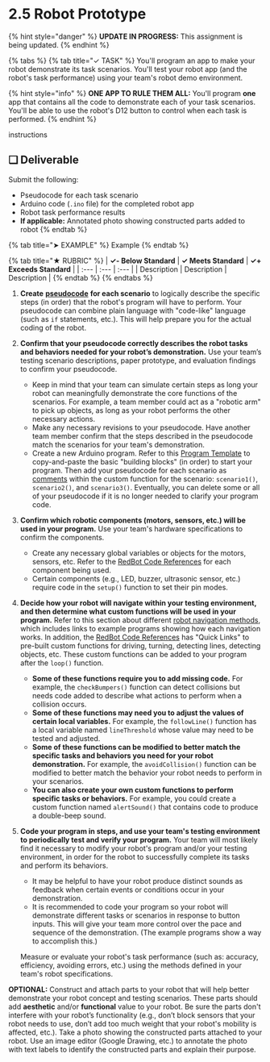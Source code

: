 # 2.5 Robot Prototype

{% hint style="danger" %}
**UPDATE IN PROGRESS:** This assignment is being updated.
{% endhint %}

{% tabs %}
{% tab title="✓ TASK" %}
You'll program an app to make your robot demonstrate its task scenarios. You'll test your robot app \(and the robot's task performance\) using your team's robot demo environment.

{% hint style="info" %}
**ONE APP TO RULE THEM ALL:**  You'll program **one** app that contains all the code to demonstrate each of your task scenarios. You'll be able to use the robot's D12 button to control when each task is performed.
{% endhint %}

instructions

## **❏ Deliverable**

Submit the following:

* Pseudocode for each task scenario
* Arduino code \(`.ino` file\) for the completed robot app
* Robot task performance results
* **If applicable:**  Annotated photo showing constructed parts added to robot
{% endtab %}

{% tab title="➤ EXAMPLE" %}
Example
{% endtab %}

{% tab title="★ RUBRIC" %}
| **✓- Below Standard** | **✓ Meets Standard** | **✓+ Exceeds Standard** |
| :--- | :--- | :--- |
| Description | Description | Description |
{% endtab %}
{% endtabs %}

1. **Create** [**pseudocode**](https://codehs.com/glossary/term/10) **for each scenario** to logically describe the specific steps \(in order\) that the robot's program will have to perform. Your pseudocode can combine plain language with "code-like" language \(such as `if` statements, etc.\). This will help prepare you for the actual coding of the robot.
2. **Confirm that your pseudocode correctly describes the robot tasks and behaviors needed for your robot’s demonstration.** Use your team’s testing scenario descriptions, paper prototype, and evaluation findings to confirm your pseudocode.
   * Keep in mind that your team can simulate certain steps as long your robot can meaningfully demonstrate the core functions of the scenarios. For example, a team member could act as a "robotic arm" to pick up objects, as long as your robot performs the other necessary actions.
   * Make any necessary revisions to your pseudocode. Have another team member confirm that the steps described in the pseudocode match the scenarios for your team's demonstration.
   * Create a new Arduino program. Refer to this [Program Template](2.5-robot-prototype.md) to copy-and-paste the basic "building blocks" \(in order\) to start your program. Then add your pseudocode for each scenario as [comments](https://www.arduino.cc/reference/en/language/structure/further-syntax/singlelinecomment/) within the custom function for the scenario: `scenario1()`, `scenario2()`, and `scenario3()`. Eventually, you can delete some or all of your pseudocode if it is no longer needed to clarify your program code.
3. **Confirm which robotic components \(motors, sensors, etc.\) will be used in your program.** Use your team's hardware specifications to confirm the components.
   * Create any necessary global variables or objects for the motors, sensors, etc. Refer to the [RedBot Code References](2.5-robot-prototype.md) for each component being used.
   * Certain components \(e.g., LED, buzzer, ultrasonic sensor, etc.\) require code in the `setup()` function to set their pin modes.
4. **Decide how your robot will navigate within your testing environment, and then determine what custom functions will be used in your program.** Refer to this section about different [robot navigation methods](2.5-robot-prototype.md), which includes links to example programs showing how each navigation works. In addition, the [RedBot Code References](2.5-robot-prototype.md) has "Quick Links" to pre-built custom functions for driving, turning, detecting lines, detecting objects, etc. These custom functions can be added to your program after the `loop()` function.
   * **Some of these functions require you to add missing code.** For example, the `checkBumpers()` function can detect collisions but needs code added to describe what actions to perform when a collision occurs.
   * **Some of these functions may need you to adjust the values of certain local variables.** For example, the `followLine()` function has a local variable named `lineThreshold` whose value may need to be tested and adjusted.
   * **Some of these functions can be modified to better match the specific tasks and behaviors you need for your robot demonstration.** For example, the `avoidCollision()` function can be modified to better match the behavior your robot needs to perform in your scenarios.
   * **You can also create your own custom functions to perform specific tasks or behaviors.** For example, you could create a custom function named `alertSound()` that contains code to produce a double-beep sound.
5. **Code your program in steps, and use your team's testing environment to periodically test and verify your program.** Your team will most likely find it necessary to modify your robot's program and/or your testing environment, in order for the robot to successfully complete its tasks and perform its behaviors.

   * It may be helpful to have your robot produce distinct sounds as feedback when certain events or conditions occur in your demonstration.
   * It is recommended to code your program so your robot will demonstrate different tasks or scenarios in response to button inputs. This will give your team more control over the pace and sequence of the demonstration. \(The example programs show a way to accomplish this.\)

   Measure or evaluate your robot's task performance \(such as:  accuracy, efficiency, avoiding errors, etc.\) using the methods defined in your team's robot specifications.



**OPTIONAL:**  Construct and attach parts to your robot that will help better demonstrate your robot concept and testing scenarios. These parts should add **aesthetic** and/or **functional** value to your robot. Be sure the parts don't interfere with your robot’s functionality \(e.g., don’t block sensors that your robot needs to use, don’t add too much weight that your robot's mobility is affected, etc.\). Take a photo showing the constructed parts attached to your robot. Use an image editor \(Google Drawing, etc.\) to annotate the photo with text labels to identify the constructed parts and explain their purpose.

